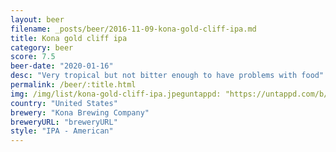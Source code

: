 ```yaml
---
layout: beer
filename: _posts/beer/2016-11-09-kona-gold-cliff-ipa.md
title: Kona gold cliff ipa
category: beer
score: 7.5
beer-date: "2020-01-16"
desc: "Very tropical but not bitter enough to have problems with food"
permalink: /beer/:title.html
img: /img/list/kona-gold-cliff-ipa.jpeguntappd: "https://untappd.com/b/kona-brewing-company-gold-cliff/2625503"
country: "United States"
brewery: "Kona Brewing Company"
breweryURL: "breweryURL"
style: "IPA - American"
---
```

